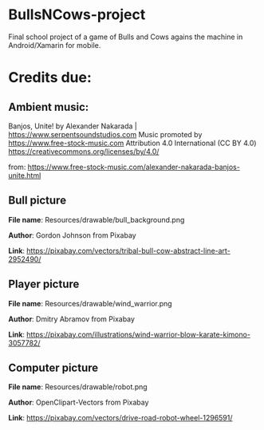 # BullsNCows-project

Final school project of a game of Bulls and Cows agains the machine in Android/Xamarin for mobile.

# Credits due:
## Ambient music:
Banjos, Unite! by Alexander Nakarada | https://www.serpentsoundstudios.com
Music promoted by https://www.free-stock-music.com
Attribution 4.0 International (CC BY 4.0)
https://creativecommons.org/licenses/by/4.0/

from: https://www.free-stock-music.com/alexander-nakarada-banjos-unite.html

## Bull picture
**File name**: Resources/drawable/bull_background.png

**Author**: Gordon Johnson from Pixabay

**Link**: https://pixabay.com/vectors/tribal-bull-cow-abstract-line-art-2952490/

## Player picture
**File name**: Resources/drawable/wind_warrior.png

**Author**: Dmitry Abramov from Pixabay

**Link**: https://pixabay.com/illustrations/wind-warrior-blow-karate-kimono-3057782/

## Computer picture
**File name**: Resources/drawable/robot.png

**Author**: OpenClipart-Vectors from Pixabay

**Link**: https://pixabay.com/vectors/drive-road-robot-wheel-1296591/